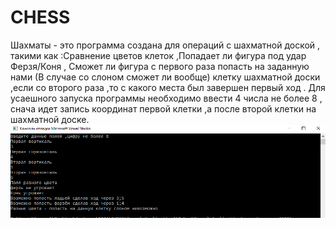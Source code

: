 # CHESS
Шахматы -
это программа создана для операций с шахматной доской , такими как :Сравнение цветов клеток ,Попадает ли фигура под удар Ферзя/Коня , Сможет ли фигура с первого раза попасть на заданную нами (В случае со слоном сможет ли вообще) клетку шахматной доски ,если со второго раза ,то с какого места был завершен первый ход .
Для усаешного запуска программы необходимо ввести 4 числа не более 8 , снача идет запись координат первой клетки ,а после второй клетки на шахматной доске.
![Скриншот работы программы](изображение_2021-01-18_061142.png)
